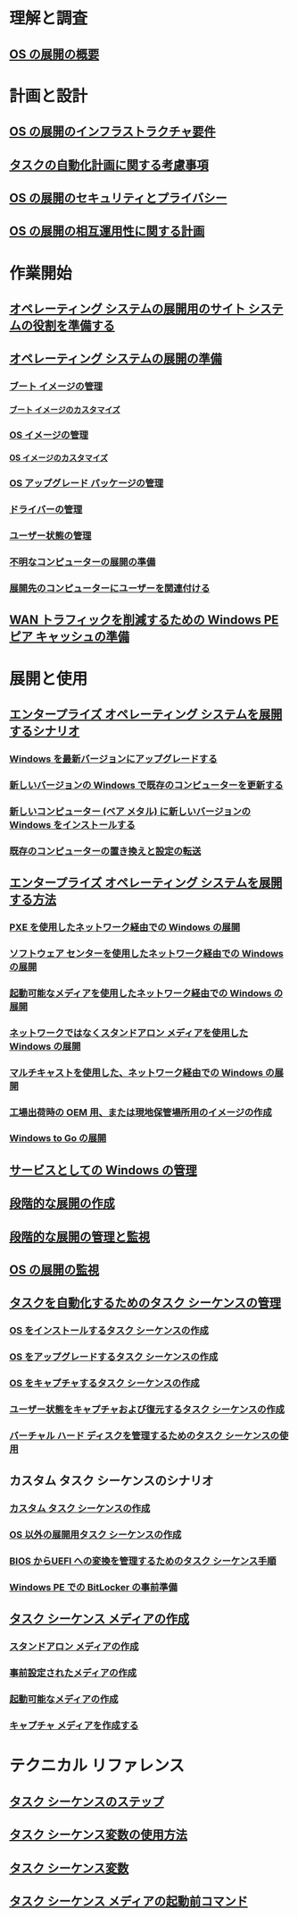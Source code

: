 # 理解と調査
## [OS の展開の概要](understand/introduction-to-operating-system-deployment.md)

# 計画と設計
## [OS の展開のインフラストラクチャ要件](plan-design/infrastructure-requirements-for-operating-system-deployment.md)
## [タスクの自動化計画に関する考慮事項](plan-design/planning-considerations-for-automating-tasks.md)
## [OS の展開のセキュリティとプライバシー](plan-design/security-and-privacy-for-operating-system-deployment.md)
## [OS の展開の相互運用性に関する計画](plan-design/planning-for-operating-system-deployment-interoperability.md)

# 作業開始
## [オペレーティング システムの展開用のサイト システムの役割を準備する](get-started/prepare-site-system-roles-for-operating-system-deployments.md)
## [オペレーティング システムの展開の準備](get-started/prepare-for-operating-system-deployment.md)
### [ブート イメージの管理](get-started/manage-boot-images.md)
#### [ブート イメージのカスタマイズ](get-started/customize-boot-images.md)

### [OS イメージの管理](get-started/manage-operating-system-images.md)
#### [OS イメージのカスタマイズ](get-started/customize-operating-system-images.md)

### [OS アップグレード パッケージの管理](get-started/manage-operating-system-upgrade-packages.md)
### [ドライバーの管理](get-started/manage-drivers.md)
### [ユーザー状態の管理](get-started/manage-user-state.md)
### [不明なコンピューターの展開の準備](get-started/prepare-for-unknown-computer-deployments.md)
### [展開先のコンピューターにユーザーを関連付ける](get-started/associate-users-with-a-destination-computer.md)

## [WAN トラフィックを削減するための Windows PE ピア キャッシュの準備](get-started/prepare-windows-pe-peer-cache-to-reduce-wan-traffic.md)

# 展開と使用
## [エンタープライズ オペレーティング システムを展開するシナリオ](deploy-use/scenarios-to-deploy-enterprise-operating-systems.md)
### [Windows を最新バージョンにアップグレードする](deploy-use/upgrade-windows-to-the-latest-version.md)
### [新しいバージョンの Windows で既存のコンピューターを更新する](deploy-use/refresh-an-existing-computer-with-a-new-version-of-windows.md)
### [新しいコンピューター (ベア メタル) に新しいバージョンの Windows をインストールする](deploy-use/install-new-windows-version-new-computer-bare-metal.md)
### [既存のコンピューターの置き換えと設定の転送](deploy-use/replace-an-existing-computer-and-transfer-settings.md)

## [エンタープライズ オペレーティング システムを展開する方法](deploy-use/methods-to-deploy-enterprise-operating-systems.md)
### [PXE を使用したネットワーク経由での Windows の展開](deploy-use/use-pxe-to-deploy-windows-over-the-network.md)
### [ソフトウェア センターを使用したネットワーク経由での Windows の展開](deploy-use/use-software-center-to-deploy-windows-over-the-network.md)
### [起動可能なメディアを使用したネットワーク経由での Windows の展開](deploy-use/use-bootable-media-to-deploy-windows-over-the-network.md)
### [ネットワークではなくスタンドアロン メディアを使用した Windows の展開](deploy-use/use-stand-alone-media-to-deploy-windows-without-using-the-network.md)
### [マルチキャストを使用した、ネットワーク経由での Windows の展開](deploy-use/use-multicast-to-deploy-windows-over-the-network.md)
### [工場出荷時の OEM 用、または現地保管場所用のイメージの作成](deploy-use/create-an-image-for-an-oem-in-factory-or-a-local-depot.md)
### [Windows to Go の展開](deploy-use/deploy-windows-to-go.md)

## [サービスとしての Windows の管理](deploy-use/manage-windows-as-a-service.md)
## [段階的な展開の作成](deploy-use/create-phased-deployment-for-task-sequence.md)
## [段階的な展開の管理と監視](deploy-use/manage-monitor-phased-deployments.md)
## [OS の展開の監視](deploy-use/monitor-operating-system-deployments.md)

## [タスクを自動化するためのタスク シーケンスの管理](deploy-use/manage-task-sequences-to-automate-tasks.md)
### [OS をインストールするタスク シーケンスの作成](deploy-use/create-a-task-sequence-to-install-an-operating-system.md)
### [OS をアップグレードするタスク シーケンスの作成](deploy-use/create-a-task-sequence-to-upgrade-an-operating-system.md)
### [OS をキャプチャするタスク シーケンスの作成](deploy-use/create-a-task-sequence-to-capture-an-operating-system.md)
### [ユーザー状態をキャプチャおよび復元するタスク シーケンスの作成](deploy-use/create-a-task-sequence-to-capture-and-restore-user-state.md)
### [バーチャル ハード ディスクを管理するためのタスク シーケンスの使用](deploy-use/use-a-task-sequence-to-manage-virtual-hard-disks.md)

## カスタム タスク シーケンスのシナリオ
### [カスタム タスク シーケンスの作成](deploy-use/create-a-custom-task-sequence.md)
### [OS 以外の展開用タスク シーケンスの作成](deploy-use/create-a-task-sequence-for-non-operating-system-deployments.md)
### [BIOS からUEFI への変換を管理するためのタスク シーケンス手順](deploy-use/task-sequence-steps-to-manage-bios-to-uefi-conversion.md)
### [Windows PE での BitLocker の事前準備](deploy-use/preprovision-bitlocker-in-windows-pe.md)

## [タスク シーケンス メディアの作成](deploy-use/create-task-sequence-media.md)
### [スタンドアロン メディアの作成](deploy-use/create-stand-alone-media.md)
### [事前設定されたメディアの作成](deploy-use/create-prestaged-media.md)
### [起動可能なメディアの作成](deploy-use/create-bootable-media.md)
### [キャプチャ メディアを作成する](deploy-use/create-capture-media.md)

# テクニカル リファレンス
## [タスク シーケンスのステップ](understand/task-sequence-steps.md)
## [タスク シーケンス変数の使用方法](understand/using-task-sequence-variables.md)
## [タスク シーケンス変数](understand/task-sequence-variables.md)
## [タスク シーケンス メディアの起動前コマンド](understand/prestart-commands-for-task-sequence-media.md)

